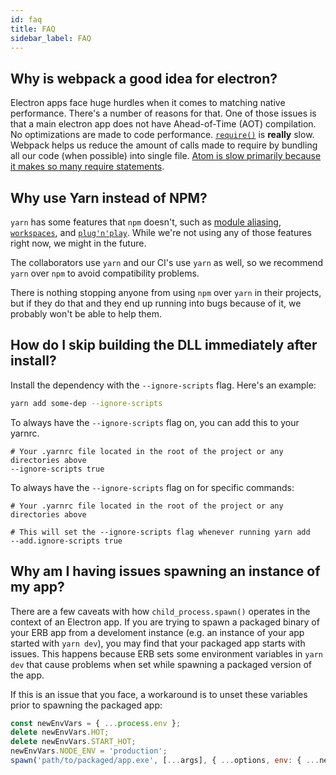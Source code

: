 ```yaml
---
id: faq
title: FAQ
sidebar_label: FAQ
---
```


## Why is webpack a good idea for electron?

Electron apps face huge hurdles when it comes to matching native performance. There's a number of reasons for that. One of those issues is that a main electron app does not have Ahead-of-Time (AOT) compilation. No optimizations are made to code performance. [`require()`](https://kev.inburke.com/kevin/node-require-is-dog-slow/) is **really** slow. Webpack helps us reduce the amount of calls made to require by bundling all our code (when possible) into single file. [Atom is slow primarily because it makes so many require statements](https://github.com/atom/atom/issues/9720).

## Why use Yarn instead of NPM?

`yarn` has some features that `npm` doesn't, such as [module aliasing](https://yarnpkg.com/lang/en/docs/cli/add/#toc-yarn-add-alias), [`workspaces`](https://yarnpkg.com/lang/en/docs/workspaces/), and [`plug'n'play`](https://github.com/yarnpkg/pnp-sample-app). While we're not using any of those features right now, we might in the future.

The collaborators use `yarn` and our CI's use `yarn` as well, so we recommend `yarn` over `npm` to avoid compatibility problems.

There is nothing stopping anyone from using `npm` over `yarn` in their projects, but if they do that and they end up running into bugs because of it, we probably won't be able to help them.

## How do I skip building the DLL immediately after install?

Install the dependency with the `--ignore-scripts` flag. Here's an example:
```bash
yarn add some-dep --ignore-scripts
```

To always have the `--ignore-scripts` flag on, you can add this to your yarnrc.
```ignore
# Your .yarnrc file located in the root of the project or any directories above
--ignore-scripts true
```

To always have the `--ignore-scripts` flag on for specific commands:
```ignore
# Your .yarnrc file located in the root of the project or any directories above

# This will set the --ignore-scripts flag whenever running yarn add
--add.ignore-scripts true
```

## Why am I having issues spawning an instance of my app?

There are a few caveats with how `child_process.spawn()` operates in the context of an Electron app. If you are trying to spawn a packaged binary of your ERB app from a develoment instance (e.g. an instance of your app started with `yarn dev`), you may find that your packaged app starts with issues. This happens because ERB sets some environment variables in `yarn dev` that cause problems when set while spawning a packaged version of the app.

If this is an issue that you face, a workaround is to unset these variables prior to spawning the packaged app:
```js
const newEnvVars = { ...process.env };
delete newEnvVars.HOT;
delete newEnvVars.START_HOT;
newEnvVars.NODE_ENV = 'production';
spawn('path/to/packaged/app.exe', [...args], { ...options, env: { ...newEnvVars } });
```
